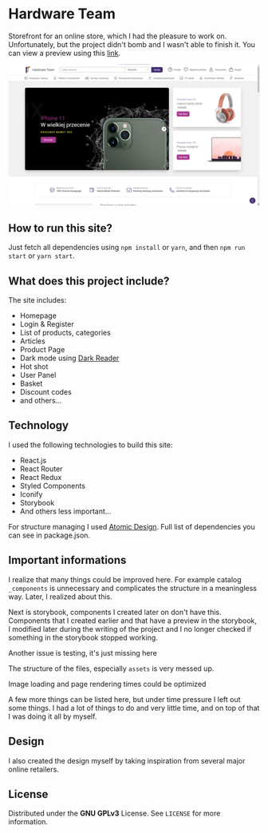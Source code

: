 # Hardware Team

Storefront for an online store, which I had the pleasure to work on. Unfortunately, but the project didn't bomb and I wasn't able to finish it. You can view a preview using this [link](https://trusting-bassi-7f34f4.netlify.app/).

![Screenshot from homepage](https://github.com/chmielulu/hardwareteam.pl/blob/main/assets/screenshot.png?raw=true)

## How to run this site?

Just fetch all dependencies using `npm install` or `yarn`, and then `npm run start` or `yarn start`.

## What does this project include?

The site includes:

- Homepage
- Login & Register
- List of products, categories
- Articles
- Product Page
- Dark mode using [Dark Reader](https://www.npmjs.com/package/darkreader)
- Hot shot
- User Panel
- Basket
- Discount codes
- and others...

## Technology

I used the following technologies to build this site:

- React.js
- React Router
- React Redux
- Styled Components
- Iconify
- Storybook
- And others less important...

For structure managing I used [Atomic Design](https://bradfrost.com/blog/post/atomic-web-design/). Full list of dependencies you can see in package.json.

## Important informations

I realize that many things could be improved here. For example catalog `_components` is unnecessary and complicates the structure in a meaningless way. Later, I realized about this.

Next is storybook, components I created later on don't have this. Components that I created earlier and that have a preview in the storybook, I modified later during the writing of the project and I no longer checked if something in the storybook stopped working.

Another issue is testing, it's just missing here

The structure of the files, especially `assets` is very messed up.

Image loading and page rendering times could be optimized

A few more things can be listed here, but under time pressure I left out some things. I had a lot of things to do and very little time, and on top of that I was doing it all by myself.

## Design

I also created the design myself by taking inspiration from several major online retailers.

## License

Distributed under the **GNU GPLv3** License. See `LICENSE` for more information.
